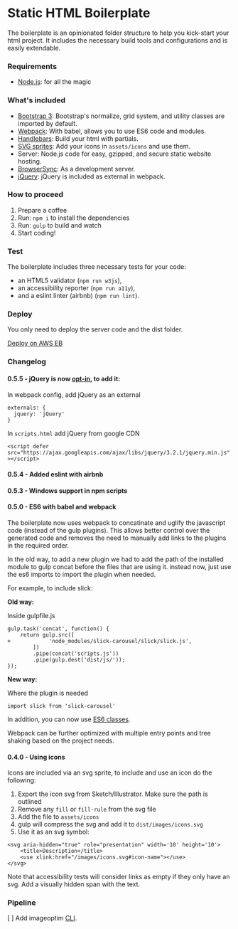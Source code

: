 # Static HTML Boilerplate

The boilerplate is an opinionated folder structure to help you kick-start your html project. It includes the necessary build tools and configurations and is easily extendable.

### Requirements

*   [Node.js](http://nodejs.org): for all the magic

### What's included

*   [Bootstrap 3](http://getbootstrap.com/): Bootstrap's normalize, grid system, and utility classes are imported by default.
*   [Webpack](https://webpack.js.org/): With babel, allows you to use ES6 code and modules.
*   [Handlebars](http://handlebarsjs.com/): Build your html with partials.
*   [SVG sprites](https://css-tricks.com/svg-sprites-use-better-icon-fonts/): Add your icons in `assets/icons` and use them.
*	Server: Node.js code for easy, gzipped, and secure static website hosting.
*   [BrowserSync](https://www.browsersync.io/): As a development server.
*   [jQuery](http://jquery.com/): jQuery is included as external in webpack.

### How to proceed

1.  Prepare a coffee
1.  Run: `npm i` to install the dependencies
1.  Run: `gulp` to build and watch
1.  Start coding!

### Test

The boilerplate includes three necessary tests for your code:

* an HTML5 validator (`npm run w3js`),
* an accessibility reporter (`npm run a11y`),
* and a eslint linter (airbnb) (`npm run lint`).

### Deploy

You only need to deploy the server code and the dist folder.

[Deploy on AWS EB](https://github.com/PrototypeInteractive/standards/wiki/elasticbeanstalk)

### Changelog

#### **0.5.5** - jQuery is now [opt-in](http://youmightnotneedjquery.com/), to add it:

In webpack config, add jQuery as an external

```
externals: {
  jquery: 'jQuery'
}
```

In `scripts.html` add jQuery from google CDN

`<script defer src="https://ajax.googleapis.com/ajax/libs/jquery/3.2.1/jquery.min.js"></script>`

#### **0.5.4** - Added eslint with airbnb

#### **0.5.3** - Windows support in npm scripts

#### **0.5.0** - ES6 with babel and webpack

The boilerplate now uses webpack to concatinate and uglify the javascript code (instead of the gulp plugins). This allows better control over the generated code and removes the need to manually add links to the plugins in the required order.

In the old way, to add a new plugin we had to add the path of the installed module to gulp concat before the files that are using it. instead now, just use the es6 imports to import the plugin when needed.

For example, to include slick:

**Old way:**

Inside gulpfile.js

```
gulp.task('concat', function() {
    return gulp.src([
+            'node_modules/slick-carousel/slick/slick.js',
        ])
        .pipe(concat('scripts.js'))
        .pipe(gulp.dest('dist/js/'));
});
```

**New way:**

Where the plugin is needed

```
import slick from 'slick-carousel'
```

In addition, you can now use [ES6 classes](http://exploringjs.com/es6/ch_classes.html#sec_essentials-classes).

Webpack can be further optimized with multiple entry points and tree shaking based on the project needs.

#### **0.4.0** - Using icons

Icons are included via an svg sprite, to include and use an icon do the following:

1. Export the icon svg from Sketch/Illustrator. Make sure the path is outlined
2. Remove any `fill` or `fill-rule` from the svg file
3. Add the file to `assets/icons`
4. gulp will compress the svg and add it to `dist/images/icons.svg`
5. Use it as an svg symbol:

```
<svg aria-hidden="true" role="presentation" width='10' height='10'>
    <title>Description</title>
    <use xlink:href="/images/icons.svg#icon-name"></use>
</svg>
```

Note that accessibility tests will consider links as empty if they only have an svg. Add a visually hidden span with the text.

### Pipeline

[ ] Add imageoptim [CLI](https://github.com/JamieMason/ImageOptim-CLI#installation).
